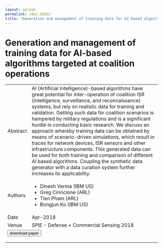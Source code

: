 ```yaml
---
layout: splash
permalink: /doc-4263/
title: "Generation and management of training data for AI-based algorithms targeted at coalition operations"
---
```


# Generation and management of training data for AI-based algorithms targeted at coalition operations

<table>
    <tbody>
    <tr>
        <td>Abstract</td>
        <td>AI (Artificial Intelligence)-based algorithms have great potential for inter-operation of coalition ISR (intelligence, surveillance, and reconnaissance) systems, but rely on realistic data for training and validation. Getting such data for coalition scenarios is hampered by military regulations and is a significant hurdle in conducting basic research. We discuss an approach whereby training data can be obtained by means of scenario-driven simulations, which result in traces for network devices, ISR sensors and other infrastructure components. This generated data can be used for both training and comparison of different AI based algorithms. Coupling the synthetic data generator with a data curation system further increases its applicability.</td>
    </tr>
    <tr>
        <td>Authors</td>
        <td>
            <ul>
                <li>Dinesh Verma (IBM US)</li>
                <li>Greg Cirincione (ARL)</li>
                <li>Tien Pham (ARL)</li>
                <li>Bongjun Ko (IBM US)</li>
            </ul>
        </td>
    </tr>
    <tr>
        <td>Date</td>
        <td>Apr-2018</td>
    </tr>
    <tr>
        <td>Venue</td>
        <td>SPIE - Defense + Commercial Sensing 2018</td>
    </tr>
        <tr>
            <td colspan="2">
                <form method="get" action="https://ibm.box.com/v/doc-4263-paper">
                    <button type="submit">download paper</button>
                </form>
            </td>
        </tr>
    </tbody>
</table>
